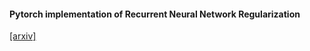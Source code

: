 #### Pytorch implementation of Recurrent Neural Network Regularization

[[arxiv]](https://arxiv.org/abs/1409.2329)
